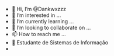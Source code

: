 - 👋 Hi, I’m @Dankwxzzz
- 👀 I’m interested in ...
- 🌱 I’m currently learning ...
- 💞️ I’m looking to collaborate on ...
- 📫 How to reach me ...
- 📘 Estudante de Sistemas de Informação
- 

<!---
Dankwxzzz/Dankwxzzz is a ✨ special ✨ repository because its `README.md` (this file) appears on your GitHub profile.
You can click the Preview link to take a look at your changes.
--->
